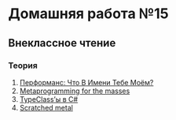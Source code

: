 # Домашняя работа №15 

## Внеклассное чтение

### Теория
 1. [Перформанс: Что В Имени Тебе Моём?](https://www.youtube.com/watch?v=p2b4JHESEOc)
 2. [Metaprogramming for the masses](https://www.youtube.com/watch?v=UybGH0xL5ns)
 3. [TypeClass’ы в C#](https://youtu.be/W64C3FsxjXE)
 4. [Scratched metal](https://www.youtube.com/watch?v=eB_S9lQ4c4I)